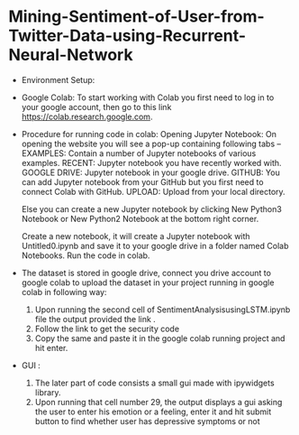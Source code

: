 # Mining-Sentiment-of-User-from-Twitter-Data-using-Recurrent-Neural-Network


* Environment Setup:

* Google Colab:
    To start working with Colab you first need to log in to your google account, then go to this link https://colab.research.google.com.

* Procedure for running code in colab:
  Opening Jupyter Notebook:
   On opening the website you will see a pop-up containing following tabs –
   EXAMPLES: Contain a number of Jupyter notebooks of various examples.
   RECENT: Jupyter notebook you have recently worked with.
   GOOGLE DRIVE: Jupyter notebook in your google drive.
   GITHUB: You can add Jupyter notebook from your GitHub but you first need to connect Colab with GitHub.
   UPLOAD: Upload from your local directory.

   Else you can create a new Jupyter notebook by clicking New Python3 Notebook or New Python2 Notebook at the bottom right corner.
   
   Create a new notebook, it will create a Jupyter notebook with Untitled0.ipynb and save it to your google drive in a folder named        Colab Notebooks. Run the code in colab.
   
 * The dataset is stored in google drive, connect you drive account to google colab to upload the dataset in your project running in        google colab in following way: 
   1) Upon running the second cell of SentimentAnalysisusingLSTM.ipynb file the output provided the link .
   2) Follow the link to get the security code 
   3) Copy the same and paste it in the google colab running project and hit enter.
  
* GUI :
  1) The later part of code consists a small gui  made with ipywidgets library. 
  2) Upon running that cell number 29, the output displays a gui asking the user to enter his emotion or a feeling, enter it and hit submit   button to find whether user has depressive symptoms or not
